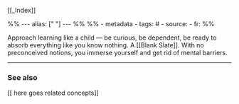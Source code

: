 
[[_Index]]

%% ---
alias: [" "]
--- %%
%% - metadata
	- tags: #
	- source: 
	- fr: 
%%

Approach learning like a child — be curious, be dependent, be ready to absorb everything like you know nothing. A [[Blank Slate]]. With no preconceived notions, you immerse yourself and get rid of mental barriers.  

-------------
### See also
[[ here goes related concepts]]

